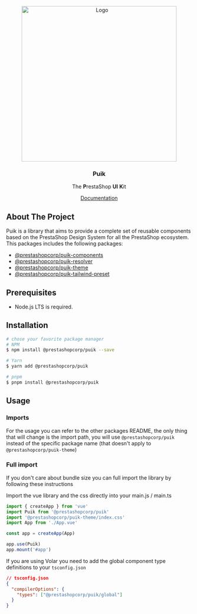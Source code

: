 <div align="center">
  <a href="https://prestashop.com">
    <img src="https://prestashop.com/sites/default/files/email/logo_x2_rebrand.png" alt="Logo" width="420">
  </a>

<h3 align="center">Puik</h3>

  <p align="center">
    The <b>P</b>restaShop <b>UI</b> <b>K</b>it 
  </p>
  <a href="https://uikit.prestashop.com/">Documentation</a>
</div>

## About The Project

Puik is a library that aims to provide a complete set of reusable components based on the PrestaShop Design System for all the PrestaShop ecosystem. This packages includes the following packages:

- [@prestashopcorp/puik-components](../components/README.md)
- [@prestashopcorp/puik-resolver](../resolver/README.md)
- [@prestashopcorp/puik-theme](../theme/README.md)
- [@prestashopcorp/puik-tailwind-preset](../tailwind-preset/README.md)

## Prerequisites

- Node.js LTS is required.

## Installation

```sh
# chose your favorite package manager
# NPM
$ npm install @prestashopcorp/puik --save

# Yarn
$ yarn add @prestashopcorp/puik

# pnpm
$ pnpm install @prestashopcorp/puik
```

## Usage

### Imports

For the usage you can refer to the other packages README, the only thing that will change is the import path, you will use `@prestashopcorp/puik` instead of the specific package name (that doesn't apply to `@prestashopcorp/puik-theme`)

### Full import

If you don't care about bundle size you can full import the library by following these instructions

Import the vue library and the css directly into your main.js / main.ts

```typescript
import { createApp } from 'vue'
import Puik from '@prestashopcorp/puik'
import '@prestashopcorp/puik-theme/index.css'
import App from './App.vue'

const app = createApp(App)

app.use(Puik)
app.mount('#app')
```

If you are using Volar you need to add the global component type definitions to your `tsconfig.json`

```json
// tsconfig.json
{
  "compilerOptions": {
    "types": ["@prestashopcorp/puik/global"]
  }
}
```